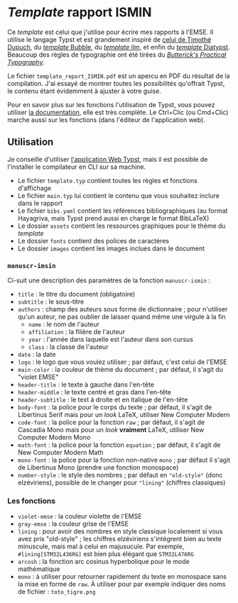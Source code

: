 # _Template_ rapport ISMIN

Ce _template_ est celui que j'utilise pour écrire mes rapports à l'EMSE.
Il utilise le langage Typst et est grandement inspiré de [celui de Timothé Dupuch](https://github.com/thimotedupuch/Template_Rapport_ISMIN_Typst),
du [_template_ Bubble](https://github.com/hzkonor/bubble-template),
du [_template_ ilm](https://github.com/talal/ilm),
et enfin du [_template_ Diatypst](https://github.com/skriptum/Diatypst).
Beaucoup des règles de typographie ont été tirées du [_Butterick's Practical Typography_](https://practicaltypography.com/).

Le fichier `template_report_ISMIN.pdf` est un apercu en PDF du résultat de la compilation.
J'ai essayé de montrer toutes les possibilités qu'offrait Typst, le contenu étant évidemment à ajuster à votre guise.

Pour en savoir plus sur les fonctions l'utilisation de Typst, vous pouvez utiliser [la documentation](https://typst.app/docs), elle est très complète.
Le Ctrl+Clic (ou Cmd+Clic) marche aussi sur les fonctions (dans l'éditeur de l'application web).

## Utilisation

Je conseille d'utiliser [l'application Web Typst](https://typst.app/), mais il est possible de l'installer le compilateur en CLI sur sa machine.
- Le fichier `template.typ` contient toutes les règles et fonctions d'affichage
- Le fichier `main.typ` lui contient le contenu que vous souhaitez inclure dans le rapport
- Le fichier `bibs.yaml` contient les références bibliographiques (au format Hayagriva, mais Typst prend aussi en charge le format BibLaTeX)
- Le dossier `assets` contient les ressources graphiques pour le thème du _template_
- Le dossier `fonts` contient des polices de caractères
- Le dossier `images` contient les images inclues dans le document

### `manuscr-imsin`

Ci-suit une description des paramètres de la fonction `manuscr-ismin` :
- `title` : le titre du document (obligatoire)
- `subtitle` : le sous-titre
- `authors` : champ des auteurs sous forme de dictionnaire ; pour n'utiliser qu'un auteur, ne pas oublier de laisser quand même une virgule à la fin
	- `name` : le nom de l'auteur
	- `affiliation` : la filière de l'auteur
	- `year` : l'année dans laquelle est l'auteur dans son cursus
	- `class` : la classe de l'auteur
- `date` : la date
- `logo` : le logo que vous voulez utiliser ; par défaut, c'est celui de l'EMSE
- `main-color` : la couleur de thème du document ; par défaut, il s'agit du "violet EMSE"
- `header-title` : le texte à gauche dans l'en-tête
- `header-middle` : le texte centré et gras dans l'en-tête
- `header-subtitle` : le text à droite et en italique de l'en-tête
- `body-font` : la police pour le corps du texte ; par défaut, il s'agit de Libertinus Serif mais pour un _look_ LaTeX, utiliser New Computer Modern
- `code-font` : la police pour la fonction `raw` ; par défaut, il s'agit de Cascadia Mono mais pour un _look_ __vraiment__ LaTeX, utiliser New Computer Modern Mono
- `math-font` : la police pour la fonction `equation` ; par défaut, il s'agit de New Computer Modern Math
- `mono-font` : la police pour la fonction non-native `mono` ; par défaut il s'agit de Libertinus Mono (prendre une fonction monospace)
- `number-style` : le style des nombres ; par défaut en `"old-style"` (donc elzéviriens), possible de le changer pour `"lining"` (chiffres classiques)

### Les fonctions

- `violet-emse` : la couleur violette de l'EMSE
- `gray-emse` : la couleur grise de l'EMSE
- `lining` : pour avoir des nombres en style classique localement si vous avez pris "old-style" ; les chiffres elzéviriens s'intégrent bien au texte minuscule, mais mal à celui en majusucule.
	Par exemple, `#lining[STM32L436RG]` est bien plus élégant que `STM32L476RG`
- `arcosh` : la fonction arc cosinus hyperbolique pour le mode mathématique
- `mono` : à utiliser pour retourner rapidement du texte en monospace sans la mise en forme de `raw`.
	À utiliser pour par exemple indiquer des noms de fichier : `toto_tigre.png`
